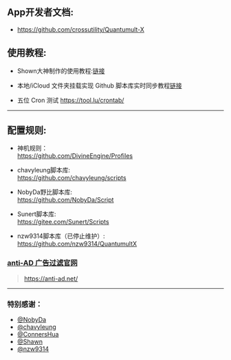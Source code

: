 ##  App开发者文档:  
  * https://github.com/crossutility/Quantumult-X

##  使用教程:
* Shown大神制作的使用教程:[链接](https://www.notion.so/kopshawn/Quantumult-X-1d32ddc6e61c4892ad2ec5ea47f00917)
* 本地/iCloud 文件夹挂载实现 Github 脚本库实时同步教程[链接](https://www.notion.so/github-948f19e65e1a47b3b468451491a3f34b)


* 五位 Cron 测试 https://tool.lu/crontab/

-----------------------------------------
## 配置规则:

* 神机规则： <br>
https://github.com/DivineEngine/Profiles

* chavyleung脚本库:  <br>
https://github.com/chavyleung/scripts

* NobyDa野比脚本库:  <br>
https://github.com/NobyDa/Script

* Sunert脚本库:  <br>
https://gitee.com/Sunert/Scripts

* nzw9314脚本库（已停止维护）:  <br>
https://github.com/nzw9314/QuantumultX

### [anti-AD 广告过滤官网](https://anti-ad.net/)<br>
 > https://anti-ad.net/

------------------------------------------


### 特别感谢：
 * [@NobyDa](https://github.com/NobyDa)
 * [@chavyleung](https://github.com/chavyleung)
 * [@ConnersHua](https://github.com/DivineEngine)
 * [@Shawn](https://github.com/KOP-XIAO)
 * [@nzw9314](https://github.com/nzw9314)
